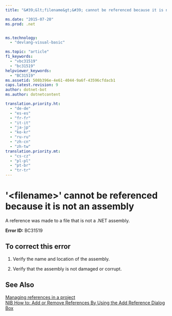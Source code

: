 ```yaml
---
title: "&#39;&lt;filename&gt;&#39; cannot be referenced because it is not an assembly | Microsoft Docs"

ms.date: "2015-07-20"
ms.prod: .net


ms.technology: 
  - "devlang-visual-basic"

ms.topic: "article"
f1_keywords: 
  - "vbc31519"
  - "bc31519"
helpviewer_keywords: 
  - "BC31519"
ms.assetid: 508b396e-4e61-4044-9a6f-43596cfdacb1
caps.latest.revision: 9
author: dotnet-bot
ms.author: dotnetcontent

translation.priority.ht: 
  - "de-de"
  - "es-es"
  - "fr-fr"
  - "it-it"
  - "ja-jp"
  - "ko-kr"
  - "ru-ru"
  - "zh-cn"
  - "zh-tw"
translation.priority.mt: 
  - "cs-cz"
  - "pl-pl"
  - "pt-br"
  - "tr-tr"
---
```

# &#39;&lt;filename&gt;&#39; cannot be referenced because it is not an assembly
A reference was made to a file that is not a .NET assembly.  
  
 **Error ID:** BC31519  
  
## To correct this error  
  
1.  Verify the name and location of the assembly.  
  
2.  Verify that the assembly is not damaged or corrupt.  
  
## See Also  
 [Managing references in a project](https://docs.microsoft.com/visualstudio/ide/managing-references-in-a-project)   
 [NIB How to: Add or Remove References By Using the Add Reference Dialog Box](http://msdn.microsoft.com/en-us/3bd75d61-f00c-47c0-86a2-dd1f20e231c9)